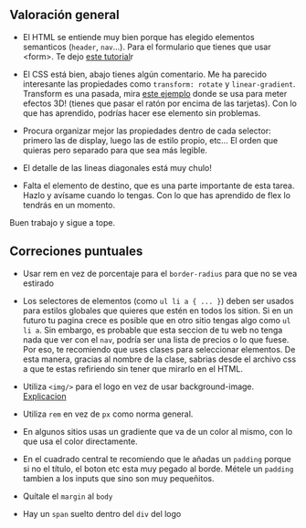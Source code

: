 ## Valoración general

-   El HTML se entiende muy bien porque has elegido elementos semanticos (`header`, `nav`...). Para el formulario que tienes que usar \<form>. Te dejo [este tutorial](https://www.w3schools.com/html/html_forms.asp)r

-   El CSS está bien, abajo tienes algún comentario. Me ha parecido interesante las propiedades como `transform: rotate` y `linear-gradient`. Transform es una pasada, mira [este ejemplo](https://cssbattle.dev/learn) donde se usa para meter efectos 3D! (tienes que pasar el ratón por encima de las tarjetas). Con lo que has aprendido, podrías hacer ese elemento sin problemas.

-   Procura organizar mejor las propiedades dentro de cada selector: primero las de display, luego las de estilo propio, etc... El orden que quieras pero separado para que sea más legible.

-   El detalle de las lineas diagonales está muy chulo!

-   Falta el elemento de destino, que es una parte importante de esta tarea. Hazlo y avísame cuando lo tengas. Con lo que has aprendido de flex lo tendrás en un momento.

Buen trabajo y sigue a tope.

## Correciones puntuales

-   Usar rem en vez de porcentaje para el `border-radius` para que no se vea estirado

-   Los selectores de elementos (como `ul li a { ... }`) deben ser usados para estilos globales que quieres que estén en todos los sition. Si en un futuro tu pagina crece es posible que en otro sitio tengas algo como `ul li a`. Sin embargo, es probable que esta seccion de tu web no tenga nada que ver con el `nav`, podría ser una lista de precios o lo que fuese. Por eso, te recomiendo que uses clases para seleccionar elementos. De esta manera, gracias al nombre de la clase, sabrias desde el archivo css a que te estas refiriendo sin tener que mirarlo en el HTML.

-   Utiliza `<img/>` para el logo en vez de usar background-image. [Explicacion](https://stackoverflow.com/questions/492809/when-to-use-img-vs-css-background-image)

-   Utiliza `rem` en vez de `px` como norma general.

-   En algunos sitios usas un gradiente que va de un color al mismo, con lo que usa el color directamente.

-   En el cuadrado central te recomiendo que le añadas un `padding` porque si no el título, el boton etc esta muy pegado al borde. Métele un `padding` tambien a los inputs que sino son muy pequeñitos.

-   Quítale el `margin` al `body`

-   Hay un `span` suelto dentro del `div` del logo
